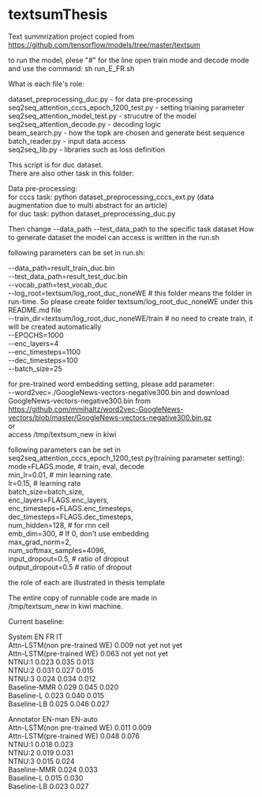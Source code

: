 # textsumThesis
Text summrization project copied from https://github.com/tensorflow/models/tree/master/textsum

to run the model, plese "#" for the  line open train mode and decode mode and use the command:
sh run_E_FR.sh

What is each file's role:
  
dataset_preprocessing_duc.py  - for data pre-processing   
seq2seq_attention_cccs_epoch_1200_test.py   -  setting trianing parameter   
seq2seq_attention_model_test.py    - strucutre of the model    
seq2seq_attention_decode.py  - decoding logic    
beam_search.py  -  how the topk are chosen and generate best sequence    
batch_reader.py - input data access    
seq2seq_lib.py  - libraries such as loss definition    

This script is for duc dataset.    
There are also other task in this folder:    

Data pre-processing:    
for cccs task: python dataset_preprocessing_cccs_ext.py (data augmentation due to multi abstract for an article)   
for duc task: python dataset_preprocessing_duc.py     

Then change --data_path  --test_data_path to the specific task dataset
How to generate dataset the model can access is written in the run.sh

following parameters can be set in run.sh:

--data_path=result_train_duc.bin     
--test_data_path=result_test_duc.bin      
--vocab_path=test_vocab_duc      
--log_root=textsum/log_root_duc_noneWE         # this folder means the folder in run-time. So please create folder textsum/log_root_duc_noneWE under this README.md file    
--train_dir=textsum/log_root_duc_noneWE/train     # no need to create train, it will be created automatically      
--EPOCHS=1000      
--enc_layers=4      
--enc_timesteps=1100      
--dec_timesteps=100     
--batch_size=25    

for pre-trained word embedding setting, please add parameter:     
--word2vec=./GoogleNews-vectors-negative300.bin and download GoogleNews-vectors-negative300.bin from      
https://github.com/mmihaltz/word2vec-GoogleNews-vectors/blob/master/GoogleNews-vectors-negative300.bin.gz     
or    
access /tmp/textsum_new in kiwi    


following parameters can be set in seq2seq_attention_cccs_epoch_1200_test.py(training parameter setting):     
mode=FLAGS.mode,  # train, eval, decode     
min_lr=0.01,  # min learning rate.    
lr=0.15,  # learning rate    
batch_size=batch_size,    
enc_layers=FLAGS.enc_layers,     
enc_timesteps=FLAGS.enc_timesteps,     
dec_timesteps=FLAGS.dec_timesteps,     
num_hidden=128,  # for rnn cell     
emb_dim=300,  # If 0, don't use embedding     
max_grad_norm=2,     
num_softmax_samples=4096,     
input_dropout=0.5,  # ratio of dropout     
output_dropout=0.5  # ratio of dropout


the role of each are illustrated in thesis template    

The entire copy of runnable code are made in    
 /tmp/textsum_new in kiwi machine.    




Current baseline:

System EN FR IT   
Attn-LSTM(non pre-trained WE) 0.009 not yet not yet    
Attn-LSTM(pre-trained WE) 0.063 not yet not yet    
NTNU:1 0.023 0.035 0.013    
NTNU:2 0.031 0.027 0.015    
NTNU:3 0.024 0.034 0.012    
Baseline-MMR 0.029 0.045 0.020    
Baseline-L 0.023 0.040 0.015    
Baseline-LB 0.025 0.046 0.027    



Annotator EN-man EN-auto    
Attn-LSTM(non pre-trained WE) 0.011 0.009     
Attn-LSTM(pre-trained WE) 0.048 0.076      
NTNU:1 0.018 0.023      
NTNU:2 0.019 0.031      
NTNU:3 0.015 0.024    
Baseline-MMR 0.024 0.033     
Baseline-L 0.015 0.030     
Baseline-LB 0.023 0.027    




